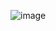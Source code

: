 ![image](https://github.com/alpermelkeli/ComposeBottomNavigationBar/assets/108495629/6e471237-293d-4239-87b8-522e23c6bf29)
